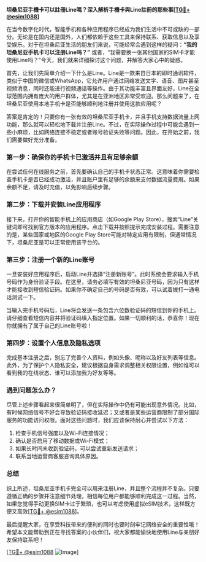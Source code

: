 **坦桑尼亚手機卡可以註冊Line嗎？深入解析手機卡與Line註冊的那些事[[TG💪+ @esim1088](https://t.me/s/esim1088)]**

在当今数字化时代，智能手机和各种应用程序已经成为我们生活中不可或缺的一部分。无论是在国内还是国外，人们都依赖于这些工具来保持联系、获取信息以及享受娱乐。对于在坦桑尼亚生活的朋友们来说，可能经常会遇到这样的疑问：**“我的坦桑尼亚手机卡可以注册Line吗？”** 或者，“我需要换一张其他国家的SIM卡才能使用Line吗？”今天，我们就来详细探讨这个问题，并解答大家心中的疑惑。

首先，让我们先简单介绍一下什么是Line。Line是一款来自日本的即时通讯软件，类似于中国的微信或WhatsApp，它允许用户通过网络发送文字、语音、图片甚至视频消息，同时还能进行视频通话等操作。由于其功能丰富且界面友好，Line在全球范围内拥有庞大的用户群体，尤其是在亚洲地区非常受欢迎。那么问题来了，在坦桑尼亚使用本地手机卡是否能够顺利地注册并使用这款应用呢？

答案是肯定的！只要你有一张有效的坦桑尼亚手机卡，并且手机支持数据流量上网功能，那么就可以轻松地下载并注册Line。不过，在实际操作过程中可能会遇到一些小麻烦，比如网络连接不稳定或者账号验证失败等问题。因此，在开始之前，我们需要做好充分准备。

### 第一步：确保你的手机卡已激活并且有足够余额

在尝试任何在线服务之前，首先要确认自己的手机卡状态正常。这意味着你需要检查手机卡是否已经成功激活，并且账户里有足够的余额来支付数据流量费用。如果余额不足，请及时充值，以免影响后续步骤。

### 第二步：下载并安装Line应用程序

接下来，打开你的智能手机上的应用商店（如Google Play Store），搜索“Line”关键词即可找到官方版本的应用程序。点击下载并按照提示完成安装过程。需要注意的是，某些国家或地区的Google Play Store可能对特定应用有限制，但通常情况下，坦桑尼亚是可以正常使用该平台的。

### 第三步：注册一个新的Line账号

一旦安装好应用程序后，启动Line并选择“注册新账号”。此时系统会要求输入手机号码作为身份验证手段。在这里，请务必填写有效的坦桑尼亚号码，因为只有这样才能接收到短信验证码。如果你不确定自己的号码是否有效，可以试着拨打一通电话测试一下。

当输入完手机号码后，Line将会发送一条包含六位数验证码的短信到你的手机上。请仔细查看短信内容并将验证码填入指定位置。如果一切顺利的话，恭喜你！现在你就拥有了属于自己的Line账号啦！

### 第四步：设置个人信息及隐私选项

完成基本注册之后，别忘了完善个人资料，例如头像、昵称以及好友列表等信息。此外，为了保护个人隐私安全，建议根据自身需求调整相关权限设置，例如谁可以看到我的在线状态、谁可以添加我为好友等等。

### 遇到问题怎么办？

尽管上述步骤看起来很简单明了，但在实际操作中仍有可能出现意外情况。比如，有时候网络信号不好会导致验证码接收延迟；又或者是某些运营商限制了部分国际服务的功能访问权限。面对这些问题时，我们应该保持耐心并尝试以下方法：

1. 检查手机信号强度以及Wi-Fi连接情况；
2. 确认是否启用了移动数据或Wi-Fi模式；
3. 如果长时间未收到验证码，可以尝试重新发送请求；
4. 联系当地运营商客服咨询具体原因。

### 总结

综上所述，坦桑尼亚手机卡完全可以用来注册Line，并且整个流程并不复杂。只要遵循正确的步骤并注意细节处理，相信每位用户都能够顺利完成这一过程。当然，如果您觉得手动更换SIM卡过于繁琐，也可以考虑使用虚拟eSIM技术，这样既方便又高效[[TG💪+ @esim1088](https://t.me/s/esim1088)]。

最后提醒大家，在享受科技带来的便利的同时也要时刻牢记网络安全的重要性哦！希望本文能帮助到正在寻找答案的小伙伴们，祝大家都能愉快地使用Line与亲朋好友保持联系吧！

[[TG💪+ @esim1088](https://t.me/s/esim1088) ![Image](https://i.postimg.cc/4NQfJmqS/Snipaste-2025-05-13-00-14-12.png)]